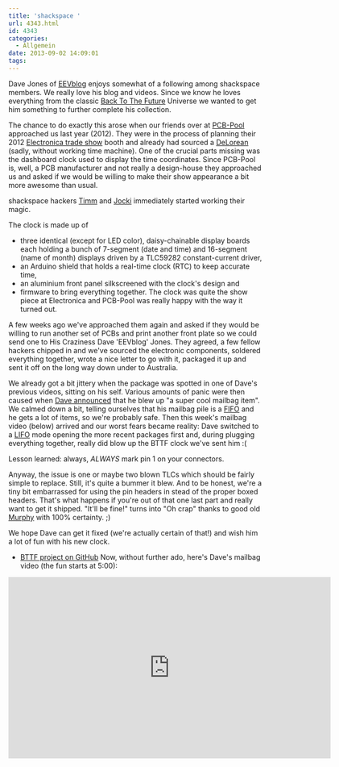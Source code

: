 ```yaml
---
title: 'shackspace '
url: 4343.html
id: 4343
categories:
  - Allgemein
date: 2013-09-02 14:09:01
tags:
---
```


Dave Jones of [EEVblog](http://www.eevblog.com/) enjoys somewhat of a following among shackspace members. We really love his blog and videos. Since we know he loves everything from the classic [Back To The Future](http://en.wikipedia.org/wiki/Back_to_the_future) Universe we wanted to get him something to further complete his collection.

The chance to do exactly this arose when our friends over at [PCB-Pool](http://www.pcb-pool.com/) approached us last year (2012). They were in the process of planning their 2012 [Electronica trade show](http://www.electronica.de/) booth and already had sourced a [DeLorean](http://en.wikipedia.org/wiki/DeLorean_time_machine) (sadly, without working time machine). One of the crucial parts missing was the dashboard clock used to display the time coordinates. Since PCB-Pool is, well, a PCB manufacturer and not really a design-house they approached us and asked if we would be willing to make their show appearance a bit more awesome than usual.

shackspace hackers [Timm](http://twitter.com/timmedia) and [Jocki](http://twitter.com/dop3j0e) immediately started working their magic.

The clock is made up of

*   three identical (except for LED color), daisy-chainable display boards each holding a bunch of 7-segment (date and time) and 16-segment (name of month) displays driven by a TLC59282 constant-current driver,
*   an Arduino shield that holds a real-time clock (RTC) to keep accurate time,
*   an aluminium front panel silkscreened with the clock's design and
*   firmware to bring everything together.
The clock was quite the show piece at Electronica and PCB-Pool was really happy with the way it turned out.

A few weeks ago we've approached them again and asked if they would be willing to run another set of PCBs and print another front plate so we could send one to His Craziness Dave 'EEVblog' Jones. They agreed, a few fellow hackers chipped in and we've sourced the electronic components, soldered everything together, wrote a nice letter to go with it, packaged it up and sent it off on the long way down under to Australia.

We already got a bit jittery when the package was spotted in one of Dave's previous videos, sitting on his self.
Various amounts of panic were then caused when [Dave announced](https://twitter.com/eevblog/status/373647994291105793) that he blew up "a super cool mailbag item". We calmed down a bit, telling ourselves that his mailbag pile is a [FIFO](http://en.wikipedia.org/wiki/FIFO) and he gets a lot of items, so we're probably safe.
Then this week's mailbag video (below) arrived and our worst fears became reality: Dave switched to a [LIFO](http://en.wikipedia.org/wiki/LIFO_(computing)) mode opening the more recent packages first and, during plugging everything together, really did blow up the BTTF clock we've sent him :(

Lesson learned: always, _ALWAYS_ mark pin 1 on your connectors.

Anyway, the issue is one or maybe two blown TLCs which should be fairly simple to replace. Still, it's quite a bummer it blew. And to be honest, we're a tiny bit embarrassed for using the pin headers in stead of the proper boxed headers. That's what happens if you're out of that one last part and really want to get it shipped. "It'll be fine!" turns into "Oh crap" thanks to good old [Murphy](http://en.wikipedia.org/wiki/Murphy%27s_law) with 100% certainty. ;)

We hope Dave can get it fixed (we're actually certain of that!) and wish him a lot of fun with his new clock.

*   [<span style="line-height: 13px;">BTTF project on GitHub</span>](https://github.com/shackspace/bttf)
Now, without further ado, here's Dave's mailbag video (the fun starts at 5:00):

<iframe src="http://www.youtube.com/embed/ehXw1Amj40E?feature=player_detailpage" height="360" width="640" allowfullscreen="" frameborder="0"></iframe>